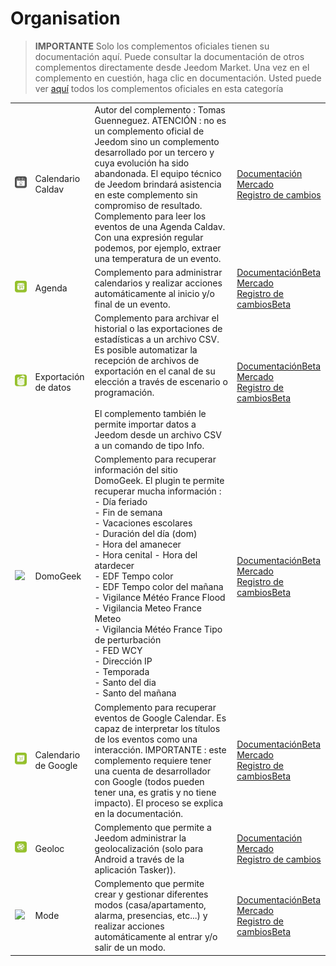 
# Organisation


>**IMPORTANTE**
>Solo los complementos oficiales tienen su documentación aquí. Puede consultar la documentación de otros complementos directamente desde Jeedom Market. Una vez en el complemento en cuestión, haga clic en documentación.
>Usted puede ver [aquí](https://market.jeedom.com/index.php?v=d&p=market&type=plugin&categorie=organization) todos los complementos oficiales en esta categoría


| | | | |
|--- | --- | --- | ---|
|<img src="caldav/caldav_icon.png" class="pluginLogo" width="100" />|Calendario Caldav|Autor del complemento : Tomas Guenneguez. ATENCIÓN : no es un complemento oficial de Jeedom sino un complemento desarrollado por un tercero y cuya evolución ha sido abandonada. El equipo técnico de Jeedom brindará asistencia en este complemento sin compromiso de resultado. Complemento para leer los eventos de una Agenda Caldav. Con una expresión regular podemos, por ejemplo, extraer una temperatura de un evento.|[Documentación](caldav/index.md)<br/>[Mercado](https://market.jeedom.com/index.php?v=d&p=market_display&id=1149)<br/>[Registro de cambios](caldav/changelog.md)|
|<img src="calendar/calendar_icon.png" class="pluginLogo" width="100" />|Agenda|Complemento para administrar calendarios y realizar acciones automáticamente al inicio y/o final de un evento.|[Documentación](calendar/index.md)[Beta](calendar/beta/index.md)<br/>[Mercado](https://market.jeedom.com/index.php?v=d&p=market_display&id=57)<br/>[Registro de cambios](calendar/changelog.md)[Beta](calendar/beta/changelog.md)|
|<img src="dataexport/dataexport_icon.png" class="pluginLogo" width="100" />|Exportación de datos|Complemento para archivar el historial o las exportaciones de estadísticas a un archivo CSV. Es posible automatizar la recepción de archivos de exportación en el canal de su elección a través de escenario o programación.<br/><br/>El complemento también le permite importar datos a Jeedom desde un archivo CSV a un comando de tipo Info.|[Documentación](dataexport/index.md)[Beta](dataexport/beta/index.md)<br/>[Mercado](https://market.jeedom.com/index.php?v=d&p=market_display&id=4057)<br/>[Registro de cambios](dataexport/changelog.md)[Beta](dataexport/beta/changelog.md)|
|<img src="domogeek/domogeek_icon.png" class="pluginLogo" width="100" />|DomoGeek|Complemento para recuperar información del sitio DomoGeek. El plugin te permite recuperar mucha información : <br>- Día feriado <br>- Fin de semana <br>- Vacaciones escolares <br>- Duración del día (dom) <br>- Hora del amanecer <br>- Hora cenital - Hora del atardecer <br>- EDF Tempo color <br>- EDF Tempo color del mañana - Vigilance Météo France Flood <br>- Vigilancia Meteo France Meteo <br>- Vigilancia Météo France Tipo de perturbación <br>- FED WCY <br>- Dirección IP <br>- Temporada <br>- Santo del dia <br>- Santo del mañana|[Documentación](domogeek/index.md)[Beta](domogeek/beta/index.md)<br/>[Mercado](https://market.jeedom.com/index.php?v=d&p=market_display&id=250)<br/>[Registro de cambios](domogeek/changelog.md)[Beta](domogeek/beta/changelog.md)|
|<img src="gCalendar/gCalendar_icon.png" class="pluginLogo" width="100" />|Calendario de Google|Complemento para recuperar eventos de Google Calendar. Es capaz de interpretar los títulos de los eventos como una interacción. IMPORTANTE : este complemento requiere tener una cuenta de desarrollador con Google (todos pueden tener una, es gratis y no tiene impacto). El proceso se explica en la documentación.|[Documentación](gCalendar/index.md)[Beta](gCalendar/beta/index.md)<br/>[Mercado](https://market.jeedom.com/index.php?v=d&p=market_display&id=3318)<br/>[Registro de cambios](gCalendar/changelog.md)[Beta](gCalendar/beta/changelog.md)|
|<img src="geoloc/geoloc_icon.png" class="pluginLogo" width="100" />|Geoloc|Complemento que permite a Jeedom administrar la geolocalización (solo para Android a través de la aplicación Tasker)).|[Documentación](geoloc/index.md)<br/>[Mercado](https://market.jeedom.com/index.php?v=d&p=market_display&id=12)<br/>[Registro de cambios](geoloc/changelog.md)|
|<img src="mode/mode_icon.png" class="pluginLogo" width="100" />|Mode|Complemento que permite crear y gestionar diferentes modos (casa/apartamento, alarma, presencias, etc...) y realizar acciones automáticamente al entrar y/o salir de un modo.|[Documentación](mode/index.md)[Beta](mode/beta/index.md)<br/>[Mercado](https://market.jeedom.com/index.php?v=d&p=market_display&id=1929)<br/>[Registro de cambios](mode/changelog.md)[Beta](mode/beta/changelog.md)|
